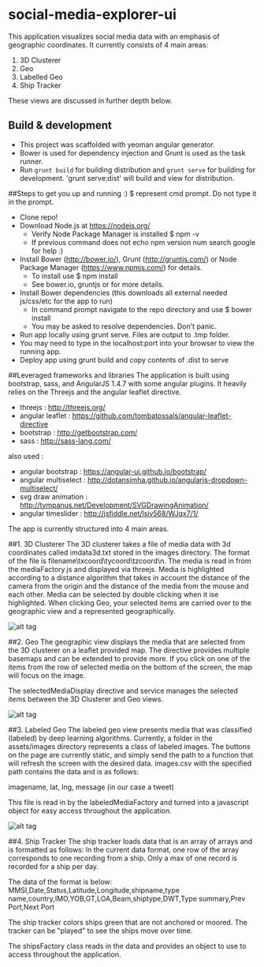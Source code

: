 # social-media-explorer-ui
This application visualizes social media data with an emphasis of geographic coordinates.  It currently consists of 4 main areas: 

1.  3D Clusterer
2.  Geo
3.  Labelled Geo
4.  Ship Tracker

These views are discussed in further depth below.

## Build & development
* This project was scaffolded with yeoman angular generator.  
* Bower is used for dependency injection and Grunt is used as the task runner.  
* Run `grunt build` for building distribution and `grunt serve` for building for development.  'grunt serve:dist' will build and view for distribution.

##Steps to get you up and running :)  $ represent cmd prompt.  Do not type it in the prompt.
* Clone repo!
* Download Node.js at https://nodejs.org/
  * Verify Node Package Manager is installed $ npm -v
  * If previous command does not echo npm version num search google for help :)
* Install Bower (http://bower.io/), Grunt (http://gruntjs.com/) or Node Package Manager (https://www.npmjs.com/) for details.
  * To install use $ npm install
  * See bower.io, gruntjs or for more details.
* Install Bower dependencies (this downloads all external needed js/css/etc for the app to run)
  * In command prompt navigate to the repo directory and use $ bower install
  * You may be asked to resolve dependencies. Don't panic.
* Run app locally using grunt serve.  Files are output to .tmp folder.  
* You may need to type in the localhost:port into your browser to view the running app.
* Deploy app using grunt build and copy contents of .dist to serve

##Leveraged frameworks and libraries
The application is built using bootstrap, sass, and AngularJS 1.4.7 with some angular plugins.  It heavily relies on the Threejs and the angular leaflet directive.

* threejs : http://threejs.org/
* angular leaflet : https://github.com/tombatossals/angular-leaflet-directive
* bootstrap : http://getbootstrap.com/
* sass : http://sass-lang.com/

also used :
* angular bootstrap : https://angular-ui.github.io/bootstrap/
* angular multiselect : http://dotansimha.github.io/angularjs-dropdown-multiselect/
* svg draw animation : http://tympanus.net/Development/SVGDrawingAnimation/
* angular timeslider : http://jsfiddle.net/lsiv568/WJqx7/1/

The app is currently structured into 4 main areas.

##1.  3D Clusterer
The 3D clusterer takes a file of media data with 3d coordinates called imdata3d.txt stored in the images directory.
The format of the file is filename\txcoord\tycoord\tzcoord\n.  The media is read in from the mediaFactory.js and displayed via threejs.  Media is highlighted according to a distance algorithm that takes in account the distance of the camera from the origin and the distance of the media from the mouse and each other.  Media can be selected by double clicking when it ise highlighted.  When clicking Geo, your selected items are carried over to the geographic view and a represented geographically.

![alt tag](https://github.com/ngageoint/social-media-explorer-ui/blob/master/docs/3d-cluster-view.png)

##2.  Geo
The geographic view displays the media that are selected from the 3D clusterer on a leaflet provided map.  The directive provides multiple basemaps and can be extended to provide more.  If you click on one of the items from the row of selected media on the bottom of the screen, the map will focus on the image.

The selectedMediaDisplay directive and service manages the selected items between the 3D Clusterer and Geo views.

![alt tag](https://github.com/ngageoint/social-media-explorer-ui/blob/master/docs/geo-view.png)

##3. Labeled Geo
The labeled geo view presents media that was classified (labeled) by deep learning algorithms.  Currently, a folder in the assets/images directory represents a class of labeled images.  The buttons on the page are currently static, and simply send the path to a function that will refresh the screen with the desired data.  images.csv with the specified path contains the data and is as follows:

imagename, lat, lng, message (in our case a tweet)

This file is read in by the labeledMediaFactory and turned into a javascript object for easy access throughout the application.

![alt tag](https://github.com/ngageoint/social-media-explorer-ui/blob/master/docs/labeled-geo-view.png)

##4. Ship Tracker
The ship tracker loads data that is an array of arrays and is formatted as follows:
In the current data format, one row of the array corresponds to one recording from a ship.  Only a max of one record is recorded for a ship per day.

The data of the format is below:
MMSI,Date,Status,Latitude,Longitude,shipname,type name,country,IMO,YOB,GT,LOA,Beam,shiptype,DWT,Type summary,Prev Port,Next Port

The ship tracker colors ships green that are not anchored or moored.  The tracker can be "played" to see the ships move over time.

The shipsFactory class reads in the data and provides an object to use to access throughout the application.


